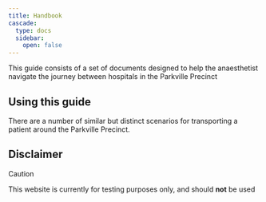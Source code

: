 ```yaml
---
title: Handbook
cascade:
  type: docs
  sidebar:
    open: false
---
```


This guide consists of a set of documents designed to help the anaesthetist navigate the journey between hospitals in the Parkville Precinct

## Using this guide

There are a number of similar but distinct scenarios for transporting a patient around the Parkville Precinct.

## Disclaimer

> [!CAUTION]
> This website is currently for testing purposes only, and should **not** be used
